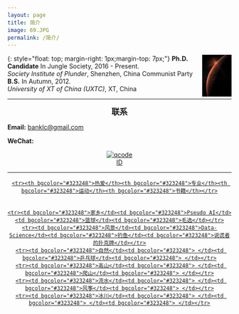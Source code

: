 ```yaml
---
layout: page
title: 简介
image: 69.JPG
permalink: /简介/
---
```


<img src="/img/11.2.jpg" align="right" width="13%">{: style="float: top; margin-right: 1px;margin-top: 7px;"}
**Ph.D. Candidate** In Jungle Society, 2016 - Present.<br>
*Society Institute of Plunder*, Shenzhen, China Communist Party <br>
**B.S.** In Autumn,  2012. <br>
*University of XT of China (UXTC)*, XT, China <br>


* * * 

**<font size="4.5"><center>联系</center></font>**

**Email:** banklc@gmail.com

**WeChat:** <center><a href="https://imgchr.com/i/rsXKYD"><img src="https://s3.ax1x.com/2020/12/23/rsXKYD.jpg" alt="qcode" border="0" /><br><center> ID 
  
---
<div class="table-container">
<table text="white">
  
    <tr><th bgcolor="#323248">热爱</th><th bgcolor="#323248">专业</th><th bgcolor="#323248">运动</th><th bgcolor="#323248">书籍</th></tr>
  
  
    <tr><td bgcolor="#323248">家乡</td><td bgcolor="#323248">Pseudo AI</td><td bgcolor="#323248">篮球</td><td bgcolor="#323248">毛选</td></tr>
    <tr><td bgcolor="#323248">风景</td><td bgcolor="#323248">Data-Science</td><td bgcolor="#323248">钓鱼</td><td bgcolor="#323248">说谎者的扑克牌</td></tr>
    <tr><td bgcolor="#323248">自然</td><td bgcolor="#323248"> </td><td bgcolor="#323248">乒乓球</td><td bgcolor="#323248"> </td></tr>
    <tr><td bgcolor="#323248">高山</td><td bgcolor="#323248"> </td><td bgcolor="#323248">爬山</td><td bgcolor="#323248"> </td></tr>
    <tr><td bgcolor="#323248">流水</td><td bgcolor="#323248"> </td><td bgcolor="#323248">风筝</td><td bgcolor="#323248"> </td></tr>
    <tr><td bgcolor="#323248">冰川</td><td bgcolor="#323248"> </td><td bgcolor="#323248"> </td><td bgcolor="#323248"> </td></tr>
 
</table>
</div>
